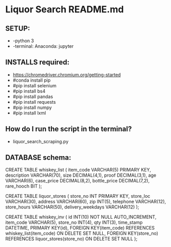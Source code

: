 # Liquor Search README.md

## SETUP:
* -python 3
* -terminal: Anaconda: jupyter
 
## INSTALLS required:

* https://chromedriver.chromium.org/getting-started
* #conda install pip
* #pip install selenium
* #pip install bs4
* #pip install pandas
* #pip install requests
* #pip install numpy
* #pip install lxml

## How do I run the script in the terminal?

* liquor_search_scraping.py

## DATABASE schema:

CREATE TABLE whiskey_list (
    item_code VARCHAR(5) PRIMARY KEY,
    description VARCHAR(70),
    size DECIMAL(4,1),
    proof DECIMAL(3,1),
    age VARCHAR(6),
    case_price DECIMAL(8,2),
    bottle_price DECIMAL(7,2),
    rare_hooch BIT
);

CREATE TABLE liquor_stores (
    store_no INT PRIMARY KEY,
    store_loc VARCHAR(30),
    address VARCHAR(60),
    zip INT(5),
    telephone VARCHAR(12),
    store_hours VARCHAR(50),
    delivery_weekdays VARCHAR(12)
);

CREATE TABLE whiskey_inv (
    id INT(10) NOT NULL AUTO_INCREMENT,
    item_code VARCHAR(5),
    store_no INT(4),
    qty INT(3),
    time_stamp DATETIME,
    PRIMARY KEY(id),
    FOREIGN KEY(item_code) REFERENCES whiskey_list(item_code) ON DELETE SET NULL,
    FOREIGN KEY(store_no) REFERENCES liquor_stores(store_no) ON DELETE SET NULL
);


